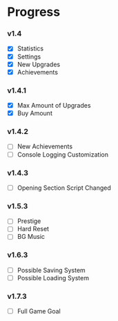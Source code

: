 # Progress
### v1.4
- [x] Statistics
- [x] Settings
- [x] New Upgrades
- [x] Achievements

### v1.4.1
- [x] Max Amount of Upgrades
- [x] Buy Amount

### v1.4.2
- [ ] New Achievements
- [ ] Console Logging Customization

### v1.4.3
- [ ] Opening Section Script Changed

### v1.5.3
- [ ] Prestige
- [ ] Hard Reset
- [ ] BG Music

### v1.6.3
- [ ] Possible Saving System
- [ ] Possible Loading System

### v1.7.3
- [ ] Full Game Goal
